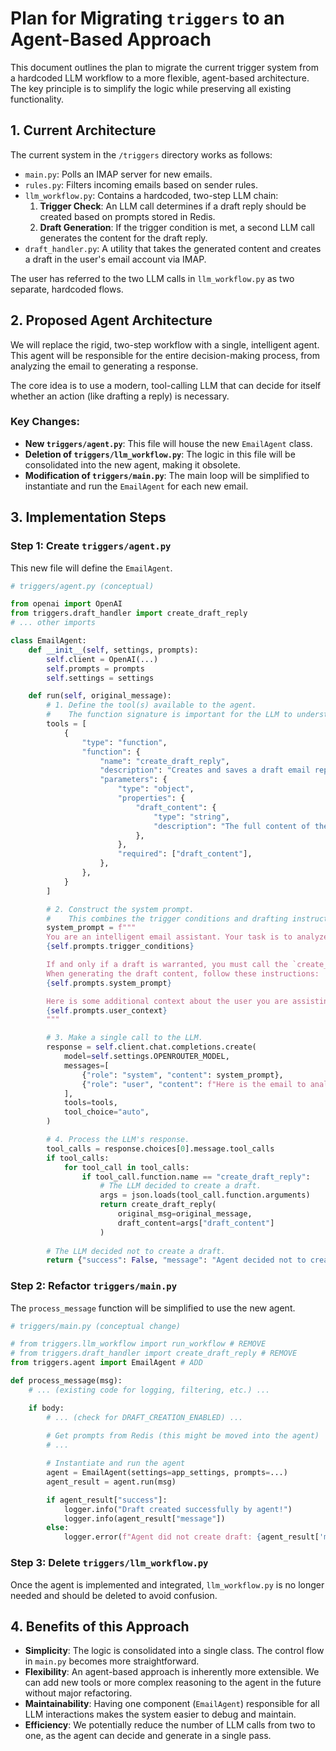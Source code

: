 # Plan for Migrating `triggers` to an Agent-Based Approach

This document outlines the plan to migrate the current trigger system from a hardcoded LLM workflow to a more flexible, agent-based architecture. The key principle is to simplify the logic while preserving all existing functionality.

## 1. Current Architecture

The current system in the `/triggers` directory works as follows:

-   `main.py`: Polls an IMAP server for new emails.
-   `rules.py`: Filters incoming emails based on sender rules.
-   `llm_workflow.py`: Contains a hardcoded, two-step LLM chain:
    1.  **Trigger Check**: An LLM call determines if a draft reply should be created based on prompts stored in Redis.
    2.  **Draft Generation**: If the trigger condition is met, a second LLM call generates the content for the draft reply.
-   `draft_handler.py`: A utility that takes the generated content and creates a draft in the user's email account via IMAP.

The user has referred to the two LLM calls in `llm_workflow.py` as two separate, hardcoded flows.

## 2. Proposed Agent Architecture

We will replace the rigid, two-step workflow with a single, intelligent agent. This agent will be responsible for the entire decision-making process, from analyzing the email to generating a response.

The core idea is to use a modern, tool-calling LLM that can decide for itself whether an action (like drafting a reply) is necessary.

### Key Changes:

-   **New `triggers/agent.py`**: This file will house the new `EmailAgent` class.
-   **Deletion of `triggers/llm_workflow.py`**: The logic in this file will be consolidated into the new agent, making it obsolete.
-   **Modification of `triggers/main.py`**: The main loop will be simplified to instantiate and run the `EmailAgent` for each new email.

## 3. Implementation Steps

### Step 1: Create `triggers/agent.py`

This new file will define the `EmailAgent`.

```python
# triggers/agent.py (conceptual)

from openai import OpenAI
from triggers.draft_handler import create_draft_reply
# ... other imports

class EmailAgent:
    def __init__(self, settings, prompts):
        self.client = OpenAI(...)
        self.prompts = prompts
        self.settings = settings

    def run(self, original_message):
        # 1. Define the tool(s) available to the agent.
        #    The function signature is important for the LLM to understand.
        tools = [
            {
                "type": "function",
                "function": {
                    "name": "create_draft_reply",
                    "description": "Creates and saves a draft email reply.",
                    "parameters": {
                        "type": "object",
                        "properties": {
                            "draft_content": {
                                "type": "string",
                                "description": "The full content of the email draft.",
                            },
                        },
                        "required": ["draft_content"],
                    },
                },
            }
        ]

        # 2. Construct the system prompt.
        #    This combines the trigger conditions and drafting instructions.
        system_prompt = f"""
        You are an intelligent email assistant. Your task is to analyze an incoming email and decide if a draft reply is warranted based on the following rules:
        {self.prompts.trigger_conditions}

        If and only if a draft is warranted, you must call the `create_draft_reply` tool.
        When generating the draft content, follow these instructions:
        {self.prompts.system_prompt}

        Here is some additional context about the user you are assisting:
        {self.prompts.user_context}
        """

        # 3. Make a single call to the LLM.
        response = self.client.chat.completions.create(
            model=self.settings.OPENROUTER_MODEL,
            messages=[
                {"role": "system", "content": system_prompt},
                {"role": "user", "content": f"Here is the email to analyze:\n\n{original_message.text}"}
            ],
            tools=tools,
            tool_choice="auto",
        )

        # 4. Process the LLM's response.
        tool_calls = response.choices[0].message.tool_calls
        if tool_calls:
            for tool_call in tool_calls:
                if tool_call.function.name == "create_draft_reply":
                    # The LLM decided to create a draft.
                    args = json.loads(tool_call.function.arguments)
                    return create_draft_reply(
                        original_msg=original_message,
                        draft_content=args["draft_content"]
                    )
        
        # The LLM decided not to create a draft.
        return {"success": False, "message": "Agent decided not to create a draft."}
```

### Step 2: Refactor `triggers/main.py`

The `process_message` function will be simplified to use the new agent.

```python
# triggers/main.py (conceptual change)

# from triggers.llm_workflow import run_workflow # REMOVE
# from triggers.draft_handler import create_draft_reply # REMOVE
from triggers.agent import EmailAgent # ADD

def process_message(msg):
    # ... (existing code for logging, filtering, etc.) ...

    if body:
        # ... (check for DRAFT_CREATION_ENABLED) ...
        
        # Get prompts from Redis (this might be moved into the agent)
        # ...

        # Instantiate and run the agent
        agent = EmailAgent(settings=app_settings, prompts=...)
        agent_result = agent.run(msg)

        if agent_result["success"]:
            logger.info("Draft created successfully by agent!")
            logger.info(agent_result["message"])
        else:
            logger.error(f"Agent did not create draft: {agent_result['message']}")
```

### Step 3: Delete `triggers/llm_workflow.py`

Once the agent is implemented and integrated, `llm_workflow.py` is no longer needed and should be deleted to avoid confusion.

## 4. Benefits of this Approach

-   **Simplicity**: The logic is consolidated into a single class. The control flow in `main.py` becomes more straightforward.
-   **Flexibility**: An agent-based approach is inherently more extensible. We can add new tools or more complex reasoning to the agent in the future without major refactoring.
-   **Maintainability**: Having one component (`EmailAgent`) responsible for all LLM interactions makes the system easier to debug and maintain.
-   **Efficiency**: We potentially reduce the number of LLM calls from two to one, as the agent can decide and generate in a single pass.